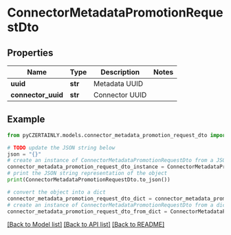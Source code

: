 # ConnectorMetadataPromotionRequestDto


## Properties

Name | Type | Description | Notes
------------ | ------------- | ------------- | -------------
**uuid** | **str** | Metadata UUID | 
**connector_uuid** | **str** | Connector UUID | 

## Example

```python
from pyCZERTAINLY.models.connector_metadata_promotion_request_dto import ConnectorMetadataPromotionRequestDto

# TODO update the JSON string below
json = "{}"
# create an instance of ConnectorMetadataPromotionRequestDto from a JSON string
connector_metadata_promotion_request_dto_instance = ConnectorMetadataPromotionRequestDto.from_json(json)
# print the JSON string representation of the object
print(ConnectorMetadataPromotionRequestDto.to_json())

# convert the object into a dict
connector_metadata_promotion_request_dto_dict = connector_metadata_promotion_request_dto_instance.to_dict()
# create an instance of ConnectorMetadataPromotionRequestDto from a dict
connector_metadata_promotion_request_dto_from_dict = ConnectorMetadataPromotionRequestDto.from_dict(connector_metadata_promotion_request_dto_dict)
```
[[Back to Model list]](../README.md#documentation-for-models) [[Back to API list]](../README.md#documentation-for-api-endpoints) [[Back to README]](../README.md)


